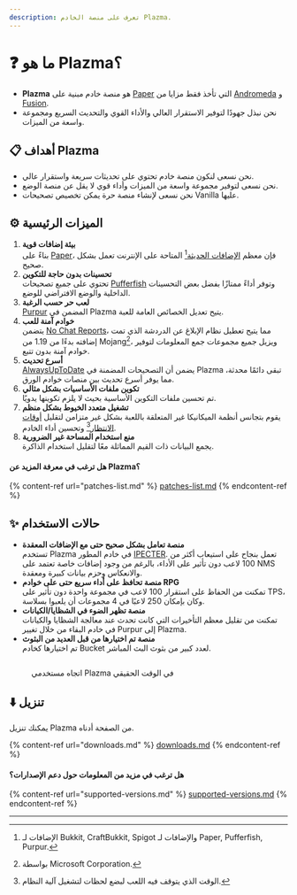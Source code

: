 ```yaml
---
description: تعرف على منصة الخادم Plazma.
---
```


# ❓ ما هو Plazma؟

- **Plazma** هو منصة خادم مبنية على [Paper](https://github.com/PaperMC/Paper) التي تأخذ فقط مزايا من [Andromeda](https://github.com/EarendelArchived/Andromeda) و [Fusion](https://github.com/RuinedTechnologyUnify/Fusion).
- نحن نبذل جهودًا لتوفير الاستقرار العالي والأداء القوي والتحديث السريع ومجموعة واسعة من الميزات.

## 📋 أهداف Plazma <a href="#id-1" id="id-1"></a>

- نحن نسعى لنكون منصة خادم تحتوي على تحديثات سريعة واستقرار عالي.
- نحن نسعى لتوفير مجموعة واسعة من الميزات وأداء قوي لا يقل عن منصة الوضع.
- نحن نسعى لإنشاء منصة حرة يمكن تخصيص تصحيحات Vanilla عليها.

## ⚙️ الميزات الرئيسية <a href="#id-2" id="id-2"></a>

1. **بيئة إضافات قوية**\
   بناءً على [Paper](https://github.com/PaperMC/Paper)، فإن معظم [الإضافات الحديثة](#user-content-fn-1)[^1] المتاحة على الإنترنت تعمل بشكل صحيح.
2. **تحسينات بدون حاجة للتكوين**\
   تحتوي على جميع تصحيحات [Pufferfish](https://github.com/pufferfish-gg/Pufferfish) وتوفر أداءً ممتازًا بفضل بعض التحسينات الداخلية والوضع الافتراضي للوضع.
3. **لعب حر حسب الرغبة**\
   [Purpur](https://github.com/PurpurMC/Purpur) المضمن في Plazma يتيح تعديل الخصائص العامة للعبة.
4. **خوادم آمنة للعب**\
   يتضمن [No Chat Reports](https://github.com/Aizistral-Studios/No-Chat-Reports)، مما يتيح تعطيل نظام الإبلاغ عن الدردشة الذي تمت إضافته بدءًا من 1.19 من Mojang[^2]، ويزيل جميع مجموعات جمع المعلومات لتوفير خوادم آمنة بدون تتبع.
5. **أسرع تحديث**\
   [AlwaysUpToDate](https://github.com/PlazmaMC/AlwaysUpToDate) يضمن أن التصحيحات المضمنة في Plazma تبقى دائمًا محدثة، مما يوفر أسرع تحديث بين منصات خوادم الورق.
6. **تكوين ملفات الأساسيات بشكل مثالي**\
   تم تحسين ملفات التكوين الأساسية بحيث لا يلزم تكوينها يدويًا.
7. **تشغيل متعدد الخيوط بشكل منظم**\
   يقوم بتجانس أنظمة الميكانيكا غير المتعلقة باللعبة بشكل غير متزامن لتقليل [أوقات الانتظار](#user-content-fn-4)[^4] وتحسين أداء الخادم.
8. **منع استخدام المساحة غير الضرورية**\
   يجمع البيانات ذات القيم المماثلة معًا لتقليل استخدام الذاكرة.

#### هل ترغب في معرفة المزيد عن Plazma؟ <a href="#etc-1" id="etc-1"></a>

{% content-ref url="patches-list.md" %}
[patches-list.md](patches-list.md)
{% endcontent-ref %}

## ✨ حالات الاستخدام <a href="#id-3" id="id-3"></a>

- **منصة تعامل بشكل صحيح حتى مع الإضافات المعقدة**\
  تستخدم Plazma في خادم المطور [IPECTER](https://github.com/IPECTER). تعمل بنجاح على استيعاب أكثر من 100 لاعب دون تأثير على الأداء، بالرغم من وجود إضافات خاصة تعتمد على NMS والانعكاس وحزم بيانات كبيرة ومعقدة.
- **منصة تحافظ على أداء سريع حتى على خوادم RPG**\
  تمكنت من الحفاظ على استقرار 100 لاعب في مجموعة واحدة دون تأثير على TPS، وكان بإمكان 250 لاعبًا في 4 مجموعات أن يلعبوا بسلاسة.
- **منصة تظهر الضوء في الشظايا/الكيانات**\
  تمكنت من تقليل معظم التأخيرات التي كانت تحدث عند معالجة الشظايا والكيانات في خادم البقاء من خلال تغيير Purpur إلى Plazma.
- **منصة تم اختيارها من قبل العديد من البثوث**\
  تم اختيارها كخادم Bucket لعدد كبير من بثوث البث المباشر.

<figure><img src="https://camo.githubusercontent.com/22acffd515755c2cee2078a7697ff35351c5ec7148eb2806deedbe63df1c4ed7/68747470733a2f2f6273746174732e6f72672f7369676e6174757265732f7365727665722d696d706c656d656e746174696f6e2f506c617a6d612e737667" alt=""><figcaption><p>اتجاه مستخدمي Plazma في الوقت الحقيقي</p></figcaption></figure>

## ⬇️ تنزيل

يمكنك تنزيل Plazma من الصفحة أدناه.

{% content-ref url="downloads.md" %}
[downloads.md](downloads.md)
{% endcontent-ref %}

#### هل ترغب في مزيد من المعلومات حول دعم الإصدارات؟

{% content-ref url="supported-versions.md" %}
[supported-versions.md](supported-versions.md)
{% endcontent-ref %}

***

[^1]: الإضافات لـ Bukkit, CraftBukkit, Spigot والإضافات لـ Paper, Pufferfish, Purpur.

[^2]: بواسطة Microsoft Corporation.

[^3]: بتعطيل نظام الإبلاغ عن الدردشة، يتم معالجة الدردشة فقط على الخادم ويتم منع تتبع الدردشة من قبل Mojang.

[^4]: الوقت الذي يتوقف فيه اللعب لبضع لحظات لتشغيل آلية النظام.
